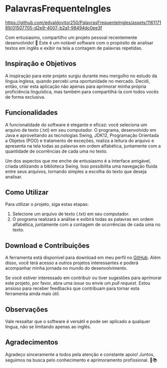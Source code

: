 # PalavrasFrequenteIngles



https://github.com/edvaldovitor250/PalavrasFrequenteIngles/assets/116117189/01507705-d2e9-4007-b2a1-98494dc0ee3f



Com entusiasmo, compartilho um projeto pessoal recentemente desenvolvido! 🚀 Este é um notável software com o propósito de analisar textos em inglês e exibir na tela a contagem de palavras repetidas.

## Inspiração e Objetivos

A inspiração para este projeto surgiu durante meu mergulho no estudo da língua inglesa, quando percebi uma oportunidade no mercado. Decidi, então, criar esta aplicação não apenas para aprimorar minha própria proficiência linguística, mas também para compartilhá-la com todos vocês de forma exclusiva.

## Funcionalidades

A funcionalidade do software é elegante e eficaz: você seleciona um arquivo de texto (.txt) em seu computador. O programa, desenvolvido em Java e aproveitando as tecnologias Swing, JDK12, Programação Orientada a Objetos (POO) e tratamento de exceções, realiza a leitura do arquivo e apresenta na tela todas as palavras em ordem alfabética, juntamente com a quantidade de ocorrências de cada uma no texto.

Um dos aspectos que me enche de entusiasmo é a interface amigável, criada utilizando a biblioteca Swing. Isso possibilita uma navegação fluida entre seus arquivos, tornando simples a escolha do texto que deseja analisar.

## Como Utilizar

Para utilizar o projeto, siga estas etapas:

1. Selecione um arquivo de texto (.txt) em seu computador.
2. O programa realizará a análise e exibirá todas as palavras em ordem alfabética, juntamente com a contagem de ocorrências de cada uma no texto.

## Download e Contribuições

A ferramenta está disponível para download em meu perfil no [GitHub](link_para_o_projeto). Além disso, você terá acesso a outros projetos interessantes e poderá acompanhar minha jornada no mundo do desenvolvimento.

Se você estiver interessado em contribuir ou tiver sugestões para aprimorar este projeto, por favor, abra uma *issue* ou envie um *pull request*. Estou ansioso para receber feedbacks que contribuam para tornar esta ferramenta ainda mais útil.

## Observações

Vale ressaltar que o software é versátil e pode ser aplicado a qualquer língua, não se limitando apenas ao inglês.

## Agradecimentos

Agradeço sinceramente a todos pela atenção e constante apoio! Juntos, seguimos na busca pelo conhecimento e aprimoramento profissional. 🌟📚
